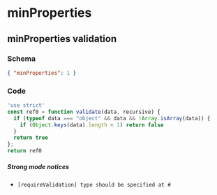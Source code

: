 # minProperties

## minProperties validation

### Schema

```json
{ "minProperties": 1 }
```

### Code

```js
'use strict'
const ref0 = function validate(data, recursive) {
  if (typeof data === "object" && data && !Array.isArray(data)) {
    if (Object.keys(data).length < 1) return false
  }
  return true
};
return ref0
```

##### Strong mode notices

 * `[requireValidation] type should be specified at #`

